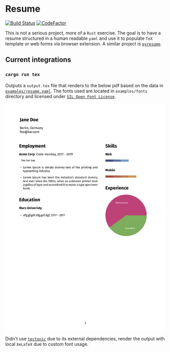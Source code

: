 # Resume

[![Build Status](https://travis-ci.org/dlalic/resume.svg?branch=master)](https://travis-ci.org/dlalic/resume)
[![CodeFactor](https://www.codefactor.io/repository/github/dlalic/resume/badge)](https://www.codefactor.io/repository/github/dlalic/resume)

This is not a serious project, more of a `Rust` exercise. The goal is to have a resume structured in a human readable `yaml` and use it to populate `TeX` template or web forms via browser extension. A similar project is [`pyresume`](https://github.com/waynr/pyresume).


## Current integrations

### `cargo run tex`

Outputs a `output.tex` file that renders to the below pdf based on the data in [`examples/resume.yaml`](examples/resume.yaml). The fonts used are located in `examples/fonts` directory and licensed under [`SIL Open Font License`](examples/fonts/SIL%20Open%20Font%20License.txt).

![resume](examples/resume.jpg)

Didn't use [`tectonic`](https://github.com/tectonic-typesetting/tectonic/) due to its external dependencies, render the output with local `XeLaTeX` due to custom font usage.
